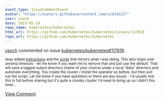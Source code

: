 ```yaml
---
event_type: IssueCommentEvent
avatar: "https://avatars.githubusercontent.com/u/814322?"
user: vsoch
date: 2023-05-19
repo_name: kubernetes/kubernetes
html_url: https://github.com/kubernetes/kubernetes/issues/117819
repo_url: https://github.com/kubernetes/kubernetes
---
```


<a href='https://github.com/vsoch' target='_blank'>vsoch</a> commented on issue <a href='https://github.com/kubernetes/kubernetes/issues/117819' target='_blank'>kubernetes/kubernetes#117819</a>.

<small>okay added [instructions](https://github.com/converged-computing/operator-experiments/tree/add/bare-metal-experiment-setup/google/service-timing/run10#scripted-runs) and the [script](https://github.com/converged-computing/operator-experiments/blob/add/bare-metal-experiment-setup/google/service-timing/run10/time-minicluster-lammps.py) that mirrors what I was doing.  This also loops over zeromq timeouts - let me know if you want me to remove that and just use the default. That will save a tagged output directory (name of your choice) under a local "data" directory and automate everything. You create the cluster / install the operator as before, but then just run the script. Let me know if you have questions or there are any issues - I'd usually test this in full before sharing but it's quite a chonky cluster I'd need to bring up so I didn't this time!...</small>

<a href='https://github.com/kubernetes/kubernetes/issues/117819' target='_blank'>View Comment</a>